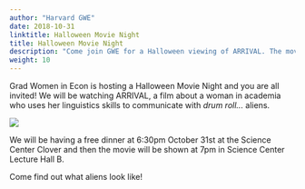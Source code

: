 ```yaml
---
author: "Harvard GWE"
date: 2018-10-31
linktitle: Halloween Movie Night
title: Halloween Movie Night
description: "Come join GWE for a Halloween viewing of ARRIVAL. The movie will be shown at 7pm October 31 in Science Center Lecture Hall B."
weight: 10
---
```


Grad Women in Econ is hosting a Halloween Movie Night and you are all invited! We will be watching ARRIVAL, a film about a woman in academia who uses her linguistics skills to communicate with *drum roll...* aliens.

![](/posts/halloween_movie_files/movie.png)

We will be having a free dinner at 6:30pm October 31st at the Science Center Clover and then the movie will be shown at 7pm in Science Center Lecture Hall B. 

Come find out what aliens look like!